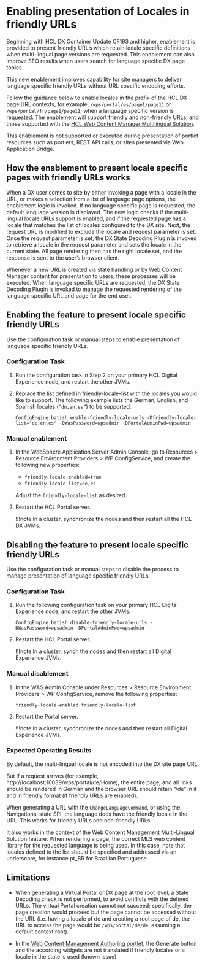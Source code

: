 # Enabling presentation of Locales in friendly URLs

Beginning with HCL DX Container Update CF193 and higher, enablement is provided to present friendly URL’s which retain locale specific definitions when multi-lingual page versions are requested. This enablement can also improve SEO results when users search for language specific DX page topics.

This new enablement improves capability for site managers to deliver language specific friendly URLs without URL specific encoding efforts.

Follow the guidance below to enable locales in the prefix of the HCL DX page URL contexts, for example, `/wps/portal/es/page1/page11` or `/wps/portal/fr/page1/page11`, when a language specific version is requested. The enablement will support friendly and non-friendly URLs, and those supported with the [HCL Web Content Manager Multilingual Solution](../../../../../../manage_content/wcm_authoring/multi_lingual/index.md).

This enablement is not supported or executed during presentation of portlet resources such as portlets, REST API calls, or sites presented via Web Application Bridge.

## How the enablement to present locale specific pages with friendly URLs works

When a DX user comes to site by either invoking a page with a locale in the URL, or makes a selection from a list of language page options, the enablement logic is invoked. If no language specific page is requested, the default language version is displayed. The new logic checks if the multi-lingual locale URLs support is enabled, and if the requested page has a locale that matches the list of locales configured to the DX site. Next, the request URL is modified to exclude the locale and request parameter is set. Once the request parameter is set, the DX State Decoding Plugin is invoked to retrieve a locale in the request parameter and sets the locale in the current state. All page rendering then has the right locale set, and the response is sent to the user’s browser client.

Whenever a new URL is created via state handling or by Web Content Manager content for presentation to users, these processes will be executed. When language specific URLs are requested, the DX State Decoding Plugin is invoked to manage the requested rendering of the language specific URL and page for the end user.

## Enabling the feature to present locale specific friendly URLs

Use the configuration task or manual steps to enable presentation of language specific friendly URLs.

### Configuration Task

1. Run the configuration task in Step 2 on your primary HCL Digital Experience node, and restart the other JVMs.

2. Replace the list defined in friendly-locale-list with the locales you would like to support.
The following example lists the German, English, and Spanish locales (`“dn,en,es”`) to be supported:

    ```ConfigEngine.bat|sh enable-friendly-locale-urls -Dfriendly-locale-list="de,en,es" -DWasPassword=wpsadmin -DPortalAdminPwd=wpsadmin```

### Manual enablement

1. In the WebSphere Application Server Admin Console, go to Resources > Resource Environment Providers > WP ConfigService, and create the following new properties:

    - `friendly-locale-enabled=true`
    - `friendly-locale-list=de,es`

    Adjust the `friendly-locale-list` as desired.

2. Restart the HCL Portal server.

    !!!note
        In a cluster, synchronize the nodes and then restart all the HCL DX JVMs.

## Disabling the feature to present locale specific friendly URLs

Use the configuration task or manual steps to disable the process to manage presentation of language specific friendly URLs.

### Configuration Task

1. Run the following configuration task on your primary HCL Digital Experience node, and restart the other JVMs:

    ```ConfigEngine.bat|sh disable-friendly-locale-urls -DWasPassword=wpsadmin -DPortalAdminPwd=wpsadmin```

2. Restart the HCL Portal server.

    !!!note
        In a cluster, synch the nodes and then restart all Digital Experience JVMs.

### Manual disablement

1. In the WAS Admin Console under Resources > Resource Environment Providers > WP ConfigService, remove the following properties:

    `friendly-locale-enabled friendly-locale-list`

2. Restart the Portal server.

    !!!note
        In a cluster, synchronize the nodes and then restart all Digital Experience JVMs.

### Expected Operating Results

By default, the multi-lingual locale is not encoded into the DX site page URL.

But if a request arrives (for example, http://localhost:10039/wps/portal/de/Home), the entire page, and all links should be rendered in German and the browser URL should retain “/de” in it and in friendly format (if friendly URLs are enabled).

When generating a URL with the `ChangeLanguageCommand`, or using the Navigational state SPI, the language does have the friendly locale in the URL. This works for friendly URLs and non-friendly URLs.

It also works in the context of the Web Content Management Multi-Lingual Solution feature. When rendering a page, the correct MLS web content library for the requested language is being used. In this case, note that locales defined to the list should be specified and addressed via an underscore, for instance pt_BR for Brazilian Portuguese.

## Limitations

- When generating a Virtual Portal or DX page at the root level, a State Decoding check is not performed, to avoid conflicts with the defined URLs. The virtual Portal creation cannot not succeed; specifically, the page creation would proceed but the page cannot be accessed without the URL (i.e. having a locale of de and creating a root page of de, the URL to access the page would be `/wps/portal/de/de`, assuming a default context root).

- In the [Web Content Management Authoring portlet](../../../../../../manage_content/wcm_authoring/authoring_portlet/index.md), the Generate button and the according widgets are not translated if friendly locales or a locale in the state is used (known issue).